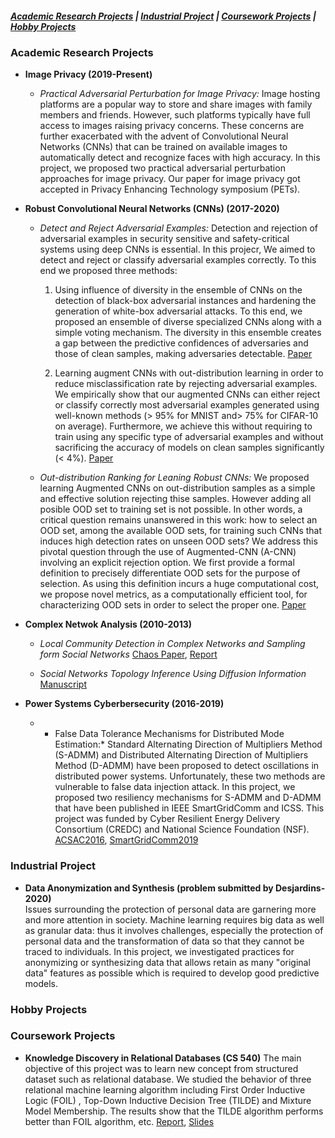 
##### [Academic Research Projects](#academic-research-projects) | [Industrial Project](#industrial-project) | [Coursework Projects](#coursework-projects) | [Hobby Projects](#hobby-projects)

### Academic Research Projects

* **Image Privacy (2019-Present)** 
   - *Practical Adversarial Perturbation for Image Privacy:* Image hosting platforms are a popular way to store and share images with family members and friends. 
However, such platforms typically have full access to images raising privacy concerns.
These concerns are further exacerbated with the advent of Convolutional Neural Networks (CNNs) that can be trained on available images to automatically detect and recognize faces with high accuracy.
In this project, we  proposed two practical adversarial perturbation approaches for image privacy. Our paper for image privacy got accepted in Privacy Enhancing Technology symposium (PETs).

* **Robust Convolutional Neural Networks (CNNs) (2017-2020)**
   
   - *Detect and Reject Adversarial Examples:* Detection and rejection of adversarial examples in security sensitive and safety-critical systems using deep CNNs is essential. In this projecr, We aimed to detect and reject or classify adversarial examples correctly. To this end we proposed three methods:
   
  
      1. Using influence of diversity in the ensemble of CNNs on the detection of black-box adversarial instances and hardening the generation of white-box adversarial attacks. To this end, we proposed an ensemble of diverse specialized CNNs along with a simple voting mechanism. The diversity in this ensemble creates a gap between the predictive confidences of adversaries and those of clean samples, making adversaries detectable. [Paper](https://arxiv.org/pdf/2005.08321)
      
      2. Learning augment CNNs with out-distribution learning in order to reduce misclassification rate by rejecting adversarial examples. We empirically show that our augmented CNNs can either reject or classify correctly most adversarial examples generated using well-known methods (> 95% for MNIST and> 75% for CIFAR-10 on average). Furthermore, we achieve this without requiring to train using any specific type of adversarial examples and without sacrificing the accuracy of models on clean samples significantly (< 4%). [Paper](https://arxiv.org/pdf/1804.08794)
     
   
   - *Out-distribution Ranking for Leaning Robust CNNs:*  We proposed  learning Augmented CNNs on out-distribution samples as a simple and effective solution rejecting thise samples. However adding all posible OOD set to training set is not possible. In other words, a critical question remains unanswered in this work: how to select an OOD set, among the available OOD sets, for training such CNNs that induces high detection rates on unseen OOD sets? We address this pivotal question through the use of Augmented-CNN (A-CNN) involving an explicit rejection option. We first provide a formal definition to precisely differentiate OOD sets for the purpose of selection. As using this definition incurs a huge computational cost, we propose novel metrics, as a computationally efficient tool, for characterizing OOD sets in order to select the proper one. [Paper](https://arxiv.org/pdf/1910.08650)


* **Complex Netwok Analysis (2010-2013)**

  - *Local Community Detection  in Complex Networks and Sampling form Social Networks*   [Chaos Paper](http://coinlab.ut.ac.ir/documents/17321997/30927624/Sampling%20from%20Complex%20Networks%20with%20High%20Community%20Structures.pdf), [Report](./projects/ArezooRajabi.LCD-RW.pdf)
  
  - *Social Networks Topology Inference Using Diffusion Information*  [Manuscript](https://arxiv.org/pdf/1706.00941)

* **Power Systems Cyberbersecurity (2016-2019)** 

   - * False Data Tolerance Mechanisms for Distributed Mode Estimation:* Standard Alternating Direction of Multipliers Method (S-ADMM) and Distributed Alternating Direction of Multipliers Method (D-ADMM)  have been proposed to detect  oscillations in distributed power systems. Unfortunately, these two methods are vulnerable to false data injection attack. In this project, we proposed  two resiliency mechanisms for S-ADMM and D-ADMM that have been published in IEEE SmartGridComm and ICSS. This project was funded by Cyber Resilient Energy Delivery Consortium (CREDC) and National Science Foundation (NSF). [ACSAC2016](https://www.acsac.org/2016/program/files/03-Resilient%20Algorithm%20for%20Power%20System%20Mode%20Estimation%20using%20Synchrophasors-A-Rajabi.pdf), [SmartGridComm2019](https://ieeexplore.ieee.org/abstract/document/8909709)


### Industrial Project

* **Data Anonymization and Synthesis (problem submitted by Desjardins- 2020)** \
Issues surrounding the protection of personal data are garnering more and more attention in society. Machine learning requires big data as well as granular data: thus it involves challenges, especially the protection of personal data and the transformation of data so that they cannot be traced to individuals. In this project, we investigated  practices for anonymizing or synthesizing data that allows retain as many "original data" features as possible  which is required to develop good predictive models. 

### Hobby Projects


### Coursework Projects

* **Knowledge Discovery in Relational Databases (CS 540)** The main objective of this project was to learn new concept from structured dataset such as relational database. We studied the behavior of three relational machine learning algorithm including First Order Inductive Logic (FOIL) , Top-Down Inductive Decision Tree (TILDE) and Mixture Model Membership. The results show that the TILDE algorithm performs better than FOIL algorithm, etc. [Report](./projects/ProjectProposalCS540.pdf), [Slides](./projects/CS540Presentation.pdf)


